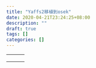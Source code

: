 ```yaml
---
title: "Yaffs2移植到osek"
date: 2020-04-21T23:24:25+08:00
description: ""
draft: true
tags: []
categories: []
---
```








|      |      |      |
| ---- | ---- | ---- |
|      |      |      |
|      |      |      |
|      |      |      |

